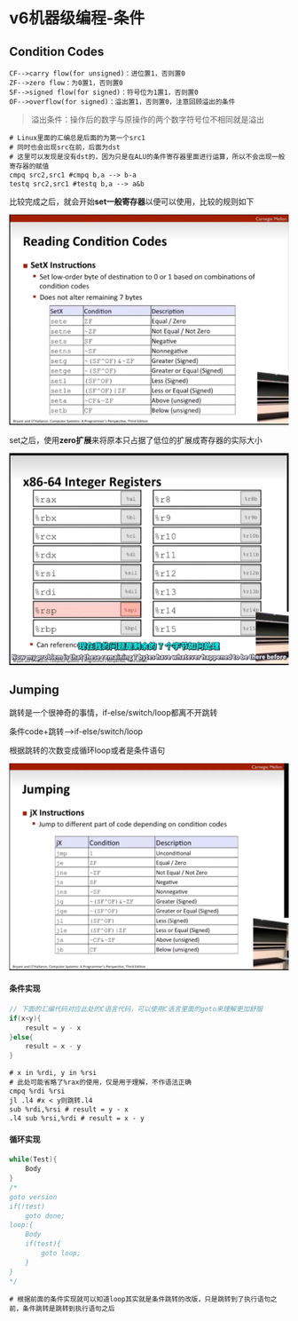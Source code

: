 # v6机器级编程-条件

## Condition Codes

```
CF-->carry flow(for unsigned)：进位置1，否则置0
ZF-->zero flow：为0置1，否则置0
SF-->signed flow(for signed)：符号位为1置1，否则置0
OF-->overflow(for signed)：溢出置1，否则置0，注意回顾溢出的条件
```

> 溢出条件：操作后的数字与原操作的两个数字符号位不相同就是溢出

```assembly
# Linux里面的汇编总是后面的为第一个src1
# 同时也会出现src在前，后面为dst
# 这里可以发现是没有dst的，因为只是在ALU的条件寄存器里面进行运算，所以不会出现一般寄存器的赋值
cmpq src2,src1 #cmpq b,a --> b-a
testq src2,src1 #testq b,a --> a&b
```

比较完成之后，就会开始**set一般寄存器**以便可以使用，比较的规则如下

![image-20250306172002875](./条件中set的分类.png)

set之后，使用**zero扩展**来将原本只占据了低位的扩展成寄存器的实际大小

![image-20250306172600934](./image-20250306172600934.png)

## Jumping

跳转是一个很神奇的事情，if-else/switch/loop都离不开跳转

条件code+跳转-->if-else/switch/loop

根据跳转的次数变成循环loop或者是条件语句 

![](../img/jumping条件.png)

#### 条件实现
```c
// 下面的汇编代码对应此处的C语言代码，可以使用C语言里面的goto来理解更加舒服
if(x<y){
	result = y - x
}else{
	result = x - y
}
```
```assembly
# x in %rdi, y in %rsi
# 此处可能省略了%rax的使用，仅是用于理解，不作语法正确
cmpq %rdi %rsi
jl .l4 #x < y则跳转.l4
sub %rdi,%rsi # result = y - x
.l4 sub %rsi,%rdi # result = x - y
```

#### 循环实现

```c
while(Test){
    Body
}
/*
goto version
if(!test)
	goto done;
loop:{
	Body
	if(test){
		goto loop;
	}
}
*/
```

```assembly
# 根据前面的条件实现就可以知道loop其实就是条件跳转的改版，只是跳转到了执行语句之前，条件跳转是跳转到执行语句之后
```

